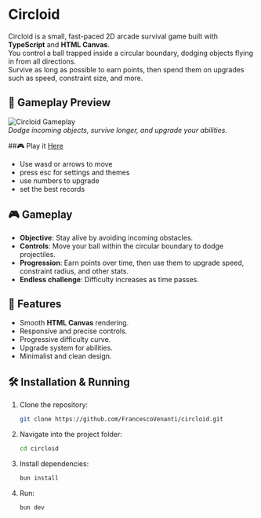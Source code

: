 # Circloid

Circloid is a small, fast-paced 2D arcade survival game built with **TypeScript** and **HTML Canvas**.  
You control a ball trapped inside a circular boundary, dodging objects flying in from all directions.  
Survive as long as possible to earn points, then spend them on upgrades such as speed, constraint size, and more.

## 🎥 Gameplay Preview
![Circloid Gameplay](assets/gameplay.gif)  
*Dodge incoming objects, survive longer, and upgrade your abilities.*

##🎮 Play it [Here](https://circloid.vercel.app/)
- Use wasd or arrows to move
- press esc for settings and themes
- use numbers to upgrade
- set the best records

## 🎮 Gameplay
- **Objective**: Stay alive by avoiding incoming obstacles.
- **Controls**: Move your ball within the circular boundary to dodge projectiles.
- **Progression**: Earn points over time, then use them to upgrade speed, constraint radius, and other stats.
- **Endless challenge**: Difficulty increases as time passes.

## 🚀 Features
- Smooth **HTML Canvas** rendering.
- Responsive and precise controls.
- Progressive difficulty curve.
- Upgrade system for abilities.
- Minimalist and clean design.

## 🛠️ Installation & Running
1. Clone the repository:
   ```bash
   git clone https://github.com/FrancescoVenanti/circloid.git
2. Navigate into the project folder:
   ```bash
   cd circloid
3. Install dependencies:
   ```bash
   bun install
4. Run:
   ```bash
   bun dev

